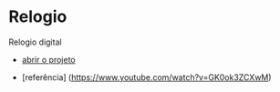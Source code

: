 # Relogio
 Relogio digital 

* [abrir o projeto](https://shydersonalves.github.io/Relogio/assets/index.html)

* [referência] (https://www.youtube.com/watch?v=GK0ok3ZCXwM)